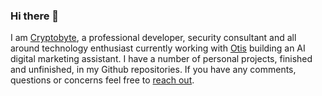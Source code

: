 ### Hi there 👋
I am [Cryptobyte](https://cryptobyte.dev), a professional developer, security consultant and all around technology enthusiast currently working with [Otis](https://meetotis.com) building an AI digital marketing assistant. I have a number of personal projects, finished and unfinished, in my Github repositories. If you have any comments, questions or concerns feel free to [reach out](mailto:me@cryptobyte.dev).
